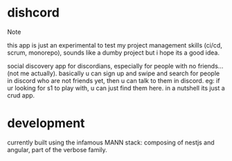 # dishcord

> [!NOTE]
> this app is just an experimental to test my project management skills (ci/cd, scrum, monorepo), sounds like a dumby project but i hope its a good idea.

social discovery app for discordians, especially for people with no friends... (not me actually). basically u can sign up and swipe and search for people in discord who are not friends yet, then u can talk to them in discord. eg: if ur looking for s1 to play with, u can just find them here. in a nutshell its just a crud app.

# development

currently built using the infamous MANN stack: composing of nestjs and angular, part of the verbose family.
